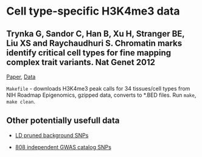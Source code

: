 # Cell type-specific H3K4me3 data

## Trynka G, Sandor C, Han B, Xu H, Stranger BE, Liu XS and Raychaudhuri S. Chromatin marks identify critical cell types for fine mapping complex trait variants. Nat Genet 2012

[Paper](https://www.ncbi.nlm.nih.gov/pubmed/23263488), [Data](https://www.broadinstitute.org/mpg/epigwas/)

`Makefile` - downloads H3K4me3 peak calls for 34 tissues/cell types from NIH Roadmap Epigenomics, gzipped data, converts to *.BED files. Run `make`, `make clean`.

## Other potentially usefull data

- [LD pruned background SNPs](https://www.broadinstitute.org/mpg/epigwas/backgroundSNPs.tar.gz)

- [808 independent GWAS catalog SNPs](https://www.broadinstitute.org/mpg/epigwas/gwasCatalog.tar.gz)